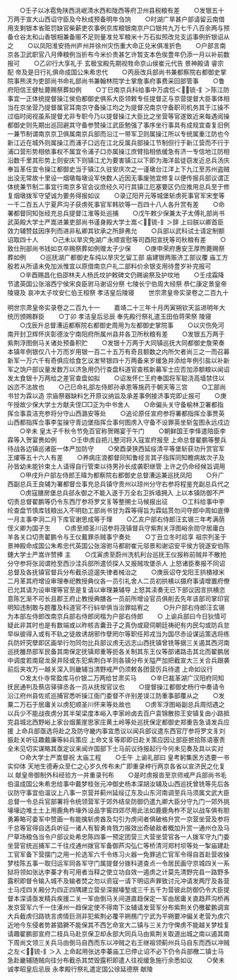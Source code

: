 <!-- { "loadSidebar": true } -->
　　○壬子以冰雹免陕西洮岷清水西和陇西等府卫州县税粮有差
　　○发银五十万两于宣大山西诏守臣及今秋成预备明年刍饷
　　○时湖广旱甚户部请留云南借用支剩银本省赃罚缺官柴薪吏农事例京库粮银南京户口银共九万七千八百余两与预备仓谷太和山香银相兼备赈不足则量准兑军粮米十万石拟照改兑支运事例折银诏从之
　　○以凤阳淮安扬州庐州并徐州灾伤重大命正兑米俱准折色
　　○户部言南京各卫武职官八月俸粮例当折布今米价贵甚乞许暂支本色俟豊年仍添一月以补前数报可
　　○乙卯行大享礼于  玄极宝殿先期视牲命京山侯崔元代告  景神殿请  睿宗配  帝及是日行礼俱命成国公朱希忠代
　　○丙辰改兵部尚书兼都察院右都御史掌院事熊浃为吏部尚书命礼部尚书兼翰林院学士掌詹事府事费采回部管事
　　○鲁府阳信王健杫薨赐祭葬如例
　　○丁巳南京兵科给事中万虞恺＜锍-釒＞陈江防事宜一正体统提督操江侯伯都御史俱系大臣领敕专任提督正与京营提督大臣事体相当在京坐营乃提督属官耳南京守备操江均之为提督况南京守备职司机务其于江操不过临时阅视虽系提督尤非专职今乃以提督操江大臣比之坐营等官遂致近来每遇阅操都御史则先期出巡回避其守备参赞操江武臣勉强了事序坐行事具有成规宜查复旧例一兼节制谓南京京卫俱属南京兵部而沿江一带军卫则属操江所以专统属重江防也今新江近在城外则属操江而浦子口远在江北反属兵部操江节制但行于新江营而不行于浦口营形势相依事权不属宜令浦子口亦属操江庶臂指相依缓急有济一专信地江防相沿数千里其形势上则安庆下则镇江尤为要害镇江以下即为海洋盐徒窃发近总兵汤庆奉旨革任宜令操江都御史当于镇江久驻安庆次之一谨墩台江洋上下九江至苏州盗贼出没无常故十里设一烟墩每墩设军快数人近因无事废弛宜修复以便传报兵部议谓正体统兼节制二事宜行南京多官会议庶经久可行其镇江厄塞要区仍应推用总兵至于修复烟墩拨军守望诚为要务得报如议
　　○录辽阳开元等城堡斩虏死事官军宋奎等一千二百五人宁夏芦沟子获虏死事官军韩钦等一百四十八人各升赏有差
　　○命署都督同知张经充总兵提督江淮等处巡捕
　　○戊午敕少保兼太子太傅礼部尚书武英殿大学士严嵩进兼吏部尚书谨身殿大学士嵩＜锍-釒＞辞  上曰朕以卿首臣效力辅赞兹因序列而进非私卿其钦承之所辞弗允
　　○兵部以武科试士请定制额诏取四十人
　　○己未以旱灾免湖广永顺宣慰等司酉阳宣抚等司秋粮有差
　　○致仕刑部尚书钱如京卒赐祭葬如例赠太子少保
　　○庚申荣府惠安王厚煦薨赐祭葬如例
　　○巡抚湖广都御史车纯以旱灾乞留工部  庙建银两赈济工部议覆  庙工方殷若从所请未免加派惟宜以原借南京户礼二部料价余银支用待豊岁补完报可
　　○辛酉赐昌化伯邵林夫人杨氏坟护敕碑文仍赐谕祭及护坟地
　　○壬戌霜降节遣英国公张溶西宁侯宋良臣驸马谢诏分祭  七陵长宁伯周大经祭  恭仁康定景皇帝陵寝及  哀冲太子坟安仁伯王桓祭  孝洁皇后陵寝
　　世宗肃皇帝实录卷之二百九十


明世宗肃皇帝实录卷之二百九十一
　　嘉靖二十三年十月丙寅朔钦天监进明年大统历颁赐群臣
　　○丁卯  孝洁皇后忌辰  奉先殿行祭礼遣玉田伯蒋荣祭  陵寝
　　○戊辰升总督漕运都察院右都御史周用为左都御史掌院事
　　○以灾伤免河南开封卫辉怀庆彰德汝宁南阳府所属州县并各卫所秋粮有差
　　○发银五万两于紫荆浮图倒马关诸处预备积贮
　　○发银十万两于大同镇巡抚大同都御史詹荣奏本镇年例银仅八十万而岁用银一百二十五万有奇且额数之内所欠者尚三之一而召募新军一万六千有奇俱应给食乞议发帑银四十万两备来岁缓急并添给年例引盐以补新军之饷户部议量发数万以济急用仍行查盘科道官查核新募军士应否加添额粮以闻诏发太食银十万两给之差官查盘如拟
　　○诏发怀仁王府奉国将军聪浇高墙禁住以凶恣不法故也
　　○己巳命礼部左侍郎孙承恩等施药于朝天等三宫
　　○工部尚书甘为霖以造  宗庙祭器缺料乞开原议纳监及承差事例接济事完即止报可
　　○庚午授故少保大学士方献夫侄□□正为中书舍人
　　○命偏头关守备榆林卫署都指挥佥事袁洁充参将分守山西潞安等处
　　○追论原任宣府参将署都指挥佥事贾英山西都指挥佥事李玺操守青边堡指挥佥事何图虏入守备不设罪英坐斩玺图永远戍边
　　○辛未  皇太子千秋令节免百官称贺赐宴于午门
　　○朝鲜国王李怿遣陪臣李霖等入贺宴赉如例
　　○壬申虏自把儿整河将入寇宣府报至  上命总督翟鹏等整兵待战各边镇巡诸臣一体严加防守
　　○癸酉录狭西延绥清平等堡斩获功升赏官军王燿等五十六人有差
　　○养病庄浪都督同知鲁经言其子指挥同知瞻病故次子及孙皆幼未能钤束土人请得自行管束以待男孙长成袭职继管  上许之仍命经候旨调用
　　○甲戌升户部左侍郎王暐为都察院右都御史总督漕运兼巡抚凤阳
　　○升广西副总兵王良辅为署都督佥事充总兵镇守贵州以琼州分守右参将程鉴充副总兵代之
　　○虏寇膳房堡总兵郤永御之不能入遂于万全右卫拆墙拥入  上以本镇防御不严切责总督翟鹏等仍令东西厅参将罗文豸等整搠士马候报出征
　　○工科给事中李纶查盘节慎库钱粮出入不明劾工部尚书甘为霖等得旨为霖姑贳勿问夺郎中周如底俸一月主事李泂二月下库官谢思成等于理
　　○乙亥户部右侍郎汪玄锡三年考满荫侄义卿为国子生
　　○虏至顺圣川诏参将茂镇督兵守紫荆关浮图峪余勋守居庸白羊各关口切责翟鹏令与王仪戴罪杀贼事宁奏处
　　○丁丑立冬时祫享  祖宗列圣于  景神殿命成国公朱希忠代英国公张溶驸马都尉崔元邬景和谢诏安平侯方锐遂安伯陈鏸大学士严嵩许赞捧  主
　　○戊寅虏至蔚州洗机利台巡抚王仪报称前贼并不散抢分守参将张润谓抢至西沙洼兵部所遣侦探人又报贼攻堡杀人  上怒诸臣奏报不同诏总督及各抚镇官督兵分布截杀逗遛失律者械治之
　　○庚辰诏夺戈阳王拱樻禄米二月革其府增设审理奉祀教授典仪各一员引礼舍人二员初拱樻以摄府事请增置府僚已允其请为设审理等官至是复请以审理兼辅导  上怒其渎奏无已下部议因言拱樻恣意陈乞渐不可长且郡王府止教授典膳各一员前所增设官员俱削去先年该部司掌印官明知违制敢与题覆及科道官不行紏举俱当治罪姑宥之
　　○升户部右侍郎汪玄锡为本部左侍郎改南京兵部右侍郎闵楷为户部右侍郎
　　○  上谕兵部曰今日狄情可疑此非其时也是有数端或以昨核吉囊丑子之真伪或窥伺朝廷祷祀有内民勾或防兵怠早纵彼得入或有不轨之徒故诱胡邪作孽罔尔等职任邦戎当为国尽赤设谋运策选将练兵防奸究孽即区画举行勿同勿比兵部议虏无远志山西抚镇曾铣等据三关遏其西河南巡抚雒昂部军民备其南保定抚镇郑重等扼各关制其东王仪等部诸路击其北而翟鹏居中调度若南窥龙泉井陉或东犯紫荆白羊则各镇分布关隘严加把截宣大三关合兵跟袭前后夹攻万一越关深入则畿辅当清野戒严仍须敕各团营厉兵待遣  上命如议行
　　○发太仆寺常盈库马价银二万两给甘肃买马
　　○辛巳裁革湖广汉阳府同知抚民通判及蔡店驿驿丞各一员从抚按官议也
　　○提督操江都御史杨行中奏请令沿江府州县佐贰巡捕官悉听操江衙门委督不许别差误江防重事部覆从之
　　○发粟二万石于居庸关以虏犯顺圣川怀来等处故也
　　○虏军浮图峪副总兵周彻遇之以兵少不能战夜虏分其半架梁度本峪入李家岭卤去百户袁锦散掠王安镇复由小路抵完县城北西野峪上家台烟薰崖思家庄黄土岭等处巡抚保定都御史郑重告急请发兵应援  上命兵部亟选将赴之及防守畿内事宜悉议以闻兵部议遣东西官厅参将罗文豸刘振赴关听征趣戴廉等紏兵策应  上命文豸等即即日赴关策应因让部臣摭拾陈语塞责全未见切实谋略其亟定议来闻许国部下士马前议待报起行今何未见奏及具以实对
　　○命大学士严嵩督祝  太庙工程
　　○壬午  上谕礼部曰  皇考躬集医方选要一书实仰体  天地生德寿众至仁之心岁久传布未广即重录梓行两京各省以宣济民之化复以  献皇帝御制外科经验方一并重录刊布
　　○是时虏报沓至京师戒严兵部尚书毛伯温成国公朱希忠给事中戴梦桂张元冲御史杨本深胡汝辅及山西巡抚曾铣等先后各议防守事宜伯温议上八事一京营并蓟州延绥辽东及山东河南调至兵马须属文武大臣总督一令总兵官部署将令统领营军于郊外结垒防御仍遣九卿大臣分守九门一郊外挑壕壕边堆土土上用鹿角柞壕外设品字窖四郊尽用此法如鹿鹿角柞不足以战车俱有胆勇筹略可委军中赞画一有能擒斩虏酋及勾引为虏间者俱破格升赏一京营坐营及参将千总等官得自选兵听征一诸人有智勇肯戮力报效出奇破敌者概加升赏一通州仓及马尸草场粮刍当令户部议处希忠陈四事一预定团营三大营坐营官各一人拨军守九门委坐营官统巡捕军二千往戍通州拨官军备御芦沟弘仁等桥清河郑村坝等处一掣庙建赴工官军备下营摆门之用一抡选军六千令练习火器一免罪逃亡官军令得自首赴营收操梦桂陈五事一取归运军同各军守门属提督分拨科道查点一令居民画守京城四关一系狱将领如张达李蓁才有可用者当释之使立功自效一遏虏之计莫先清野完县一路野多露积即督令输入城不及输者焚之勿以资寇一请下明诏声罪致讨元冲请发两厅及各营士马戍四关厢分为四正四隅建立营垒深掘壕堑或三千五千为营彼此防御仍令大臣提督本深请亟发精兵疾援二关一军由倒马关间道直趋保定一军由居庸关直趋芦沟桥再发京营军六千一住涿州一趋保定使不得南下汝辅请发营军分布紫荆关仍檄翟鹏调宣大兵截虏归路铣言虏情巨测非犯紫荆必覆平朔鴈门宁武为平朔要冲偏关老营为虏穴近地今东侵者势甚猖獗不能保其不西乞命宣大二镇与三关力守俾虏不能越关梦桂复请趣翟鹏部宣府二枝兵马赴京保卫却永部大同兵马由紫荆关取道出城之南以遏其南下周尚文领三关兵马由倒马自西而东以冲贼之右王继祖领蓟州兵马自东而西以冲贼之左＜锍-釒＞入  上命起用张达李蓁庙工已停止诏不必下仍令兵部檄二镇士马急赴畿辅随贼向往分布截杀其焚毁露积即遣人往视缓急施行余悉如议
　　○癸未  诚孝昭皇后忌辰  永孝殿行祭礼遣定国公徐延德祭  献陵

